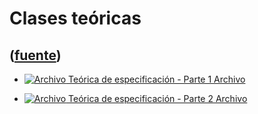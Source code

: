 # Clases teóricas
([fuente](https://campus.exactas.uba.ar/course/view.php?id=989&section=12))
---
  - [![Archivo](https://campus.exactas.uba.ar/theme/image.php/magazine/core/1462913092/f/pdf) Teórica de especificación - Parte 1 Archivo](https://campus.exactas.uba.ar/mod/resource/view.php?id=53204)

  - [![Archivo](https://campus.exactas.uba.ar/theme/image.php/magazine/core/1462913092/f/pdf) Teórica de especificación - Parte 2 Archivo](https://campus.exactas.uba.ar/mod/resource/view.php?id=53205)

